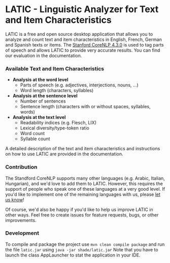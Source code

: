 # LATIC - Linguistic Analyzer for Text and Item Characteristics

LATIC is a free and open source desktop application that allows you to analyze and count text and item characteristics
in English, French, German and Spanish texts or items. The [Stanford CoreNLP 4.3.0](https://github.com/stanfordnlp/CoreNLP)
is used to tag parts of speech and allows LATIC to provide very accurate results.
You can find our evaluation in the documentation.

### Available Text and Item Characteristics

* **Analysis at the word level** 
    * Parts of speech (e.g. adjectives, interjections, nouns, ...)
    * Word length (characters, syllables)
* **Analysis at the sentence level**
    * Number of sentences
    * Sentence length (characters with or without spaces, syllables, words)
* **Analysis at the text level**
    * Readability indices (e.g. Flesch, LIX)
    * Lexical diversity/type-token ratio
    * Word count
    * Syllable count

A detailed description of the text and item characteristics and instructions on how to use LATIC are provided in the documentation.

### Contribution

The Standford CoreNLP supports many other languages (e.g. Arabic, Italian, Hungarian), and we'd love to add them to LATIC.
However, this requires the support of people who speak one of these languages at a very good level. 
If you'd like to implement one of the remaining languages with us, please [let us know](mailto:hello@latic.software)!

Of course, we'd also be happy if you'd like to help us improve LATIC in other ways.
Feel free to create issues for feature requests, bugs, or other improvements.

### Development
To compile and package the project use 
`mvn clean compile package` and run the file `latic.jar` using `java -jar shade/latic.jar`
Note that you have to launch the class AppLauncher to stat the application in your IDE.